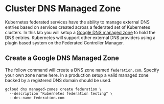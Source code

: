 # Cluster DNS Managed Zone

Kubernetes federated services have the ability to manage external DNS entries based on services created across a federated set of Kubernetes clusters. In this lab you will setup a [Google DNS managed zone](https://cloud.google.com/dns/zones) to hold the DNS entries. Kubernetes will support other external DNS providers using a plugin based system on the Federated Controller Manager.

## Create a Google DNS Managed Zone

The follow command will create a DNS zone named `federation.com`. Specify your own zone name here. In a production setup a valid managed
zone backed by a registered DNS domain should be used.

```
gcloud dns managed-zones create federation \
  --description "Kubernetes federation testing" \
  --dns-name federation.com
```
